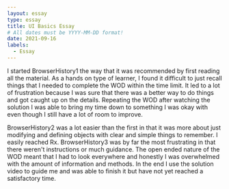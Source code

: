 ```yaml
---
layout: essay
type: essay
title: UI Basics Essay
# All dates must be YYYY-MM-DD format!
date: 2021-09-16
labels:
  - Essay
---
```


I started BrowserHistory1 the way that it was recommended by first reading all the material. As a hands on type of learner, I found it difficult to just recall things that I needed to complete the WOD within the time limit. It led to a lot of frustration because I was sure that there was a better way to do things and got caught up on the details. Repeating the WOD after watching the solution I was able to bring my time down to something I was okay with even though I still have a lot of room to improve.

BrowserHistory2 was a lot easier than the first in that it was more about just modifying and defining objects with clear and simple things to remember. I easily reached Rx. BrowserHistory3 was by far the most frustrating in that there weren't instructions or much guidance. The open ended nature of the WOD meant that I had to look everywhere and honestly I was overwhelmed with the amount of information and methods. In the end I use the solution video to guide me and was able to finish it but have not yet reached a satisfactory time.

